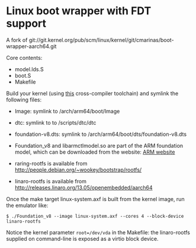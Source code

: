 # Linux boot wrapper with FDT support

A fork of
git://git.kernel.org/pub/scm/linux/kernel/git/cmarinas/boot-wrapper-aarch64.git

Core contents:
- model.lds.S
- boot.S
- Makefile

Build your kernel (using
[this](https://aur.archlinux.org/packages/gcc-aarch64-linaro-gnu)
cross-compiler toolchain) and symlink the following files:

- Image: symlink to <linuxroot>/arch/arm64/boot/Image

- dtc: symlink to to <linuxroot>/scripts/dtc/dtc

- foundation-v8.dts: symlink to
  <linuxroot>/arch/arm64/boot/dts/foundation-v8.dts

- Foundation_v8 and libarmctlmodel.so are part of the ARM foundation
  model, which can be downloaded from the website: [ARM
  website](https://silver.arm.com/browse/FM00A)

- raring-rootfs is available from
  http://people.debian.org/~wookey/bootstrap/rootfs/

- linaro-rootfs is available from
  http://releases.linaro.org/13.05/openembedded/aarch64

Once the make target linux-system.axf is built from the kernel image,
run the emulator like:

    $ ./Foundation_v8 --image linux-system.axf --cores 4 --block-device linaro-rootfs

Notice the kernel parameter `root=/dev/vda` in the Makefile: the
linaro-rootfs supplied on command-line is exposed as a virtio
block device.
